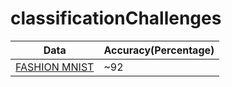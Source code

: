 # classificationChallenges
  
|          Data          | Accuracy(Percentage) |
|------------------------|----------------------|
| [FASHION MNIST][DATA1] |          ~92         |





[DATA1]: https://www.kaggle.com/zalando-research/fashionmnist
